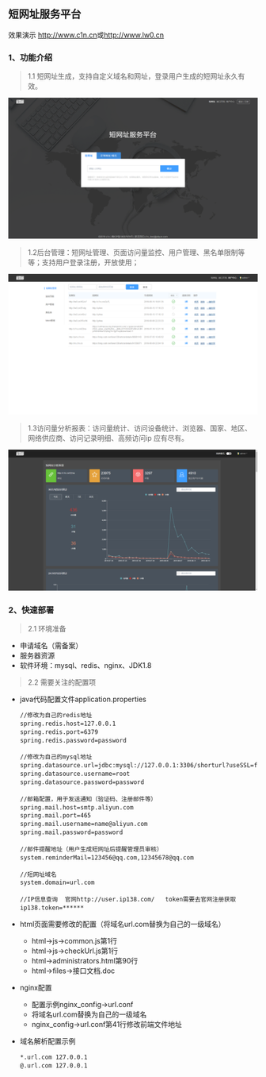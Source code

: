 ## 短网址服务平台
效果演示 <http://www.c1n.cn>或<http://www.lw0.cn>
### 1、功能介绍

> 1.1 短网址生成，支持自定义域名和网址，登录用户生成的短网址永久有效。

[![url](https://raw.githubusercontent.com/liwei128/short_url/master/img/home.png)](https://raw.githubusercontent.com/liwei128/short_url/master/img/home.png)

> 1.2后台管理：短网址管理、页面访问量监控、用户管理、黑名单限制等等；支持用户登录注册，开放使用；

[![url](https://raw.githubusercontent.com/liwei128/short_url/master/img/manager.png)](https://raw.githubusercontent.com/liwei128/short_url/master/img/manager.png)

> 1.3访问量分析报表：访问量统计、访问设备统计、浏览器、国家、地区、网络供应商、访问记录明细、高频访问ip 应有尽有。

[![url](https://raw.githubusercontent.com/liwei128/short_url/master/img/flowData.png)](https://raw.githubusercontent.com/liwei128/short_url/master/img/flowData.png)

### 2、快速部署
> 2.1 环境准备
* 申请域名（需备案）
* 服务器资源
* 软件环境：mysql、redis、nginx、JDK1.8
> 2.2 需要关注的配置项
* java代码配置文件application.properties
    ```html
    //修改为自己的redis地址
    spring.redis.host=127.0.0.1
    spring.redis.port=6379
    spring.redis.password=password
    
    //修改为自己的mysql地址
    spring.datasource.url=jdbc:mysql://127.0.0.1:3306/shorturl?useSSL=false&useUnicode=true&characterEncoding=utf8
    spring.datasource.username=root
    spring.datasource.password=password
    
    //邮箱配置，用于发送通知（验证码、注册邮件等）
    spring.mail.host=smtp.aliyun.com
    spring.mail.port=465
    spring.mail.username=name@aliyun.com
    spring.mail.password=password
    
    //邮件提醒地址（用户生成短网址后提醒管理员审核）
    system.reminderMail=123456@qq.com,12345678@qq.com
    
    //短网址域名
    system.domain=url.com
    
    //IP信息查询  官网http://user.ip138.com/   token需要去官网注册获取
    ip138.token=******
    ```
* html页面需要修改的配置（将域名url.com替换为自己的一级域名）
    * html->js->common.js第1行
    * html->js->checkUrl.js第1行
    * html->administrators.html第90行
    * html->files->接口文档.doc
    
* nginx配置
    * 配置示例nginx_config->url.conf
    * 将域名url.com替换为自己的一级域名
    * nginx_config->url.conf第41行修改前端文件地址
* 域名解析配置示例
    ```html
    *.url.com 127.0.0.1
    @.url.com 127.0.0.1
    ```

